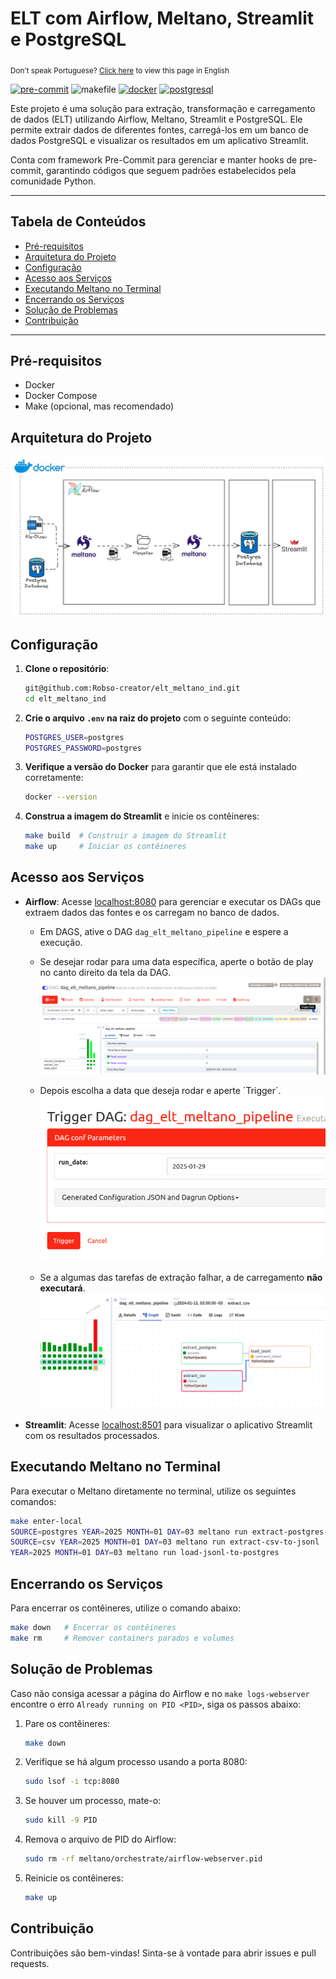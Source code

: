 # ELT com Airflow, Meltano, Streamlit e PostgreSQL
<sub>Don't speak Portuguese? [Click here](https://github.com/Robso-creator/elt_meltano_ind/blob/main/README.md) to view
this page in English</sub>

[![pre-commit](https://img.shields.io/badge/pre--commit-enabled-brightgreen?logo=pre-commit)](https://github.com/pre-commit/pre-commit)
![makefile](https://img.shields.io/badge/makefile-enabled-brightgreen?logo=gmail&logoColor=blue)
[![docker](https://img.shields.io/badge/docker-enabled-brightgreen?logo=docker&logoColor=blue)](https://www.docker.com/)
[![postgresql](https://img.shields.io/badge/postgresql-enabled-brightgreen?logo=postgresql&logoColor=blue)](https://www.postgresql.org/)

Este projeto é uma solução para extração, transformação e carregamento de dados (ELT) utilizando Airflow, Meltano, Streamlit e PostgreSQL. Ele permite extrair dados de diferentes fontes, carregá-los em um banco de dados PostgreSQL e visualizar os resultados em um aplicativo Streamlit.

Conta com framework Pre-Commit para gerenciar e manter hooks de pre-commit, garantindo códigos que seguem padrões estabelecidos pela comunidade Python.

---

## Tabela de Conteúdos

- [Pré-requisitos](#pré-requisitos)
- [Arquitetura do Projeto](#arquitetura-do-projeto)
- [Configuração](#configuração)
- [Acesso aos Serviços](#acesso-aos-serviços)
- [Executando Meltano no Terminal](#executando-meltano-no-terminal)
- [Encerrando os Serviços](#encerrando-os-serviços)
- [Solução de Problemas](#solução-de-problemas)
- [Contribuição](#contribuição)

___

## Pré-requisitos

- Docker
- Docker Compose
- Make (opcional, mas recomendado)

## Arquitetura do Projeto

![img](./docs/fluxograma.jpeg)

## Configuração

1. **Clone o repositório**:

    ```bash
    git@github.com:Robso-creator/elt_meltano_ind.git
    cd elt_meltano_ind
    ```

2. **Crie o arquivo `.env` na raiz do projeto** com o seguinte conteúdo:

    ```bash
    POSTGRES_USER=postgres
    POSTGRES_PASSWORD=postgres
    ```

3. **Verifique a versão do Docker** para garantir que ele está instalado corretamente:

    ```bash
    docker --version
    ```

4. **Construa a imagem do Streamlit** e inicie os contêineres:

    ```bash
    make build  # Construir a imagem do Streamlit
    make up     # Iniciar os contêineres
    ```

## Acesso aos Serviços

- **Airflow**: Acesse [localhost:8080](http://localhost:8080) para gerenciar e executar os DAGs que extraem dados das fontes e os carregam no banco de dados.
   - Em DAGS, ative o DAG `dag_elt_meltano_pipeline` e espere a execução.
   - Se desejar rodar para uma data específica, aperte o botão de play no canto direito da tela da DAG.
  ![img.png](docs/img.png)
   - Depois escolha a data que deseja rodar e aperte ´Trigger´.
  ![img.png](docs/img_2.png)

    - Se a algumas das tarefas de extração falhar, a de carregamento **não executará**.
  ![img.png](docs/img_3.png)

- **Streamlit**: Acesse [localhost:8501](http://localhost:8501) para visualizar o aplicativo Streamlit com os resultados processados.

## Executando Meltano no Terminal

Para executar o Meltano diretamente no terminal, utilize os seguintes comandos:

```bash
make enter-local
SOURCE=postgres YEAR=2025 MONTH=01 DAY=03 meltano run extract-postgres-to-jsonl
SOURCE=csv YEAR=2025 MONTH=01 DAY=03 meltano run extract-csv-to-jsonl
YEAR=2025 MONTH=01 DAY=03 meltano run load-jsonl-to-postgres
```

## Encerrando os Serviços

Para encerrar os contêineres, utilize o comando abaixo:

```bash
make down   # Encerrar os contêineres
make rm     # Remover containers parados e volumes
```

## Solução de Problemas

Caso não consiga acessar a página do Airflow e no `make logs-webserver` encontre o erro `Already running on PID <PID>`, siga os passos abaixo:

1. Pare os contêineres:

    ```bash
    make down
    ```

2. Verifique se há algum processo usando a porta 8080:

    ```bash
    sudo lsof -i tcp:8080
    ```

3. Se houver um processo, mate-o:

    ```bash
    sudo kill -9 PID
    ```

4. Remova o arquivo de PID do Airflow:

    ```bash
    sudo rm -rf meltano/orchestrate/airflow-webserver.pid
    ```

5. Reinicie os contêineres:

    ```bash
    make up
    ```

## Contribuição

Contribuições são bem-vindas! Sinta-se à vontade para abrir issues e pull requests.

